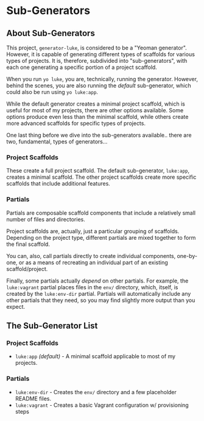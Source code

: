 # Sub-Generators

## About Sub-Generators

This project, `generator-luke`, is considered to be a "Yeoman generator".
However, it is capable of generating different types of scaffolds for various
types of projects.  It is, therefore, subdivided into "sub-generators", with
each one generating a specific portion of a project scaffold.

When you run `yo luke`, you are, technically, running the generator.  However,
behind the scenes, you are also running the _default_ sub-generator, which
could also be run using `yo luke:app`.

While the default generator creates a minimal project scaffold, which is useful
for most of my projects, there are other options available.  Some options
produce even less than the minimal scaffold, while others create more advanced
scaffolds for specific types of projects.

One last thing before we dive into the sub-generators available.. there are two,
fundamental, types of generators...

### Project Scaffolds

These create a full project scaffold.  The default sub-generator, `luke:app`,
creates a minimal scaffold.  The other project scaffolds create more specific
scaffolds that include additional features.

### Partials

Partials are composable scaffold components that include a relatively small
number of files and directories.

Project scaffolds are, actually, just a particular grouping of scaffolds.
Depending on the project type, different partials are mixed together to form the
final scaffold.

You can, also, call partials directly to create individual components, one-by-one,
or as a means of recreating an individual part of an existing scaffold/project.

Finally, some partials actually _depend_ on other partials.  For example, the
`luke:vagrant` partial places files in the `env/` directory, which, itself, is
created by the `luke:env-dir` partial.  Partials will automatically include any
other partials that they need, so you may find slightly more output than
you expect.

## The Sub-Generator List

### Project Scaffolds

* `luke:app` *(default)* - A minimal scaffold applicable to most of my projects.

### Partials

* `luke:env-dir` - Creates the `env/` directory and a few placeholder README files.
* `luke:vagrant` - Creates a basic Vagrant configuration w/ provisioning steps


